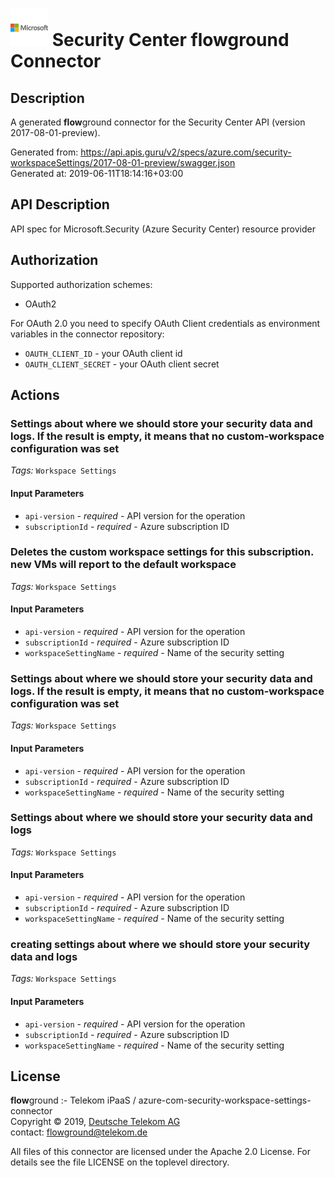 # ![LOGO](logo.png) Security Center **flow**ground Connector

## Description

A generated **flow**ground connector for the Security Center API (version 2017-08-01-preview).

Generated from: https://api.apis.guru/v2/specs/azure.com/security-workspaceSettings/2017-08-01-preview/swagger.json<br/>
Generated at: 2019-06-11T18:14:16+03:00

## API Description

API spec for Microsoft.Security (Azure Security Center) resource provider

## Authorization

Supported authorization schemes:
- OAuth2

For OAuth 2.0 you need to specify OAuth Client credentials as environment variables in the connector repository:
* `OAUTH_CLIENT_ID` - your OAuth client id
* `OAUTH_CLIENT_SECRET` - your OAuth client secret

## Actions

### Settings about where we should store your security data and logs. If the result is empty, it means that no custom-workspace configuration was set

*Tags:* `Workspace Settings`

#### Input Parameters
* `api-version` - _required_ - API version for the operation
* `subscriptionId` - _required_ - Azure subscription ID

### Deletes the custom workspace settings for this subscription. new VMs will report to the default workspace

*Tags:* `Workspace Settings`

#### Input Parameters
* `api-version` - _required_ - API version for the operation
* `subscriptionId` - _required_ - Azure subscription ID
* `workspaceSettingName` - _required_ - Name of the security setting

### Settings about where we should store your security data and logs. If the result is empty, it means that no custom-workspace configuration was set

*Tags:* `Workspace Settings`

#### Input Parameters
* `api-version` - _required_ - API version for the operation
* `subscriptionId` - _required_ - Azure subscription ID
* `workspaceSettingName` - _required_ - Name of the security setting

### Settings about where we should store your security data and logs

*Tags:* `Workspace Settings`

#### Input Parameters
* `api-version` - _required_ - API version for the operation
* `subscriptionId` - _required_ - Azure subscription ID
* `workspaceSettingName` - _required_ - Name of the security setting

### creating settings about where we should store your security data and logs

*Tags:* `Workspace Settings`

#### Input Parameters
* `api-version` - _required_ - API version for the operation
* `subscriptionId` - _required_ - Azure subscription ID
* `workspaceSettingName` - _required_ - Name of the security setting

## License

**flow**ground :- Telekom iPaaS / azure-com-security-workspace-settings-connector<br/>
Copyright © 2019, [Deutsche Telekom AG](https://www.telekom.de)<br/>
contact: flowground@telekom.de

All files of this connector are licensed under the Apache 2.0 License. For details
see the file LICENSE on the toplevel directory.
